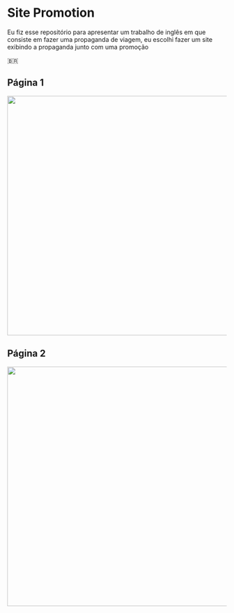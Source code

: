 # Site Promotion

Eu fiz esse repositório para apresentar um trabalho de inglês em que consiste em fazer uma propaganda de viagem, eu escolhi fazer um site exibindo a propaganda junto com uma promoção

<p style={font-size:28px}>🇧🇷</p>
<h2>Página 1</h2>
 <img src="https://user-images.githubusercontent.com/71733368/168125201-ed8af1a8-02c3-43ac-8e83-a08e819c6079.png" width="550px"/>
<h2>Página 2</h2>
 <img src="https://user-images.githubusercontent.com/71733368/168125234-6954b075-7783-40ab-89ab-ad58cd24fa66.png" width="550px"/>

 
